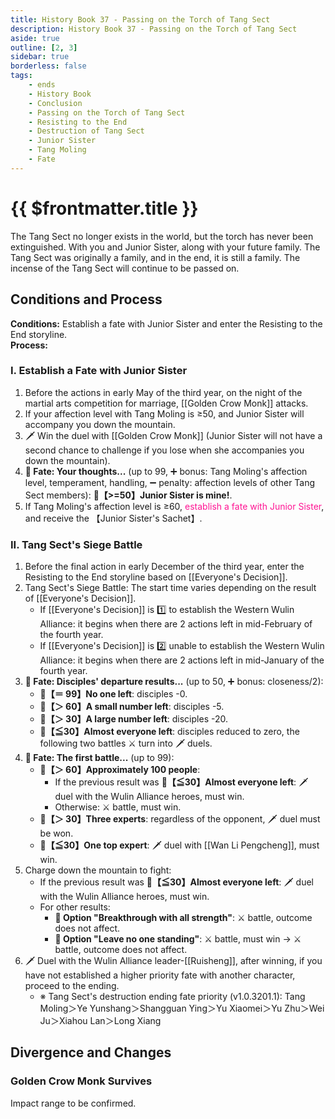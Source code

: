 ```yaml
---
title: History Book 37 - Passing on the Torch of Tang Sect
description: History Book 37 - Passing on the Torch of Tang Sect
aside: true
outline: [2, 3]
sidebar: true
borderless: false
tags:
    - ends
    - History Book
    - Conclusion
    - Passing on the Torch of Tang Sect
    - Resisting to the End
    - Destruction of Tang Sect
    - Junior Sister
    - Tang Moling
    - Fate
---
```


# {{ $frontmatter.title }}

<EndBackground no=37 title="Passing on the Torch of Tang Sect">
The Tang Sect no longer exists in the world, but the torch has never been extinguished. With you
and Junior Sister, along with your future family. The Tang Sect was originally a family, and in the end, it is still a family. The incense of the Tang Sect
will continue to be passed on.
</EndBackground>

## Conditions and Process

<strong>Conditions:</strong> Establish a fate with <Girl0Icon>Junior Sister</Girl0Icon> and enter the Resisting to the End storyline.<br>
**Process:**<br>

### I. Establish a Fate with Junior Sister

1. Before the actions in early May of the third year, on the night of the martial arts competition for marriage, [[Golden Crow Monk]] attacks.
2. If your affection level with <Girl0Icon>Tang Moling</Girl0Icon> is ≥50, and <Girl0Icon>Junior Sister</Girl0Icon> will accompany you down the mountain.
3. 🗡️ Win the duel with [[Golden Crow Monk]] (<Girl0Icon>Junior Sister</Girl0Icon> will not have a second chance to challenge if you lose when she accompanies you down the mountain).
4. **🎲 Fate: Your thoughts...** (up to 99, ➕ bonus: <Girl0Icon>Tang Moling</Girl0Icon>'s affection level, temperament, handling, ➖ penalty: affection levels of other Tang Sect members): **🧾【>=50】Junior Sister is mine!**.
5. If <Girl0Icon>Tang Moling</Girl0Icon>'s affection level is ≥60, <span style='color: #FF1493;'>establish a fate with <Girl0Icon>Junior Sister</Girl0Icon></span>, and receive the 【Junior Sister's Sachet】.

### II. Tang Sect's Siege Battle

1. Before the final action in early December of the third year, enter the Resisting to the End storyline based on [[Everyone's Decision]].
2. Tang Sect's Siege Battle: The start time varies depending on the result of [[Everyone's Decision]].
    - If [[Everyone's Decision]] is 1️⃣ to establish the Western Wulin Alliance: it begins when there are 2 actions left in mid-February of the fourth year.
    - If [[Everyone's Decision]] is 2️⃣ unable to establish the Western Wulin Alliance: it begins when there are 2 actions left in mid-January of the fourth year.
3. **🎲 Fate: Disciples' departure results...** (up to 50, ➕ bonus: closeness/2):
    - **🧾【＝ 99】No one left**: disciples -0.
    - **🧾【＞ 60】A small number left**: disciples -5.
    - **🧾【＞ 30】A large number left**: disciples -20.
    - **🧾【≦30】Almost everyone left**: disciples reduced to zero, the following two battles ⚔️ turn into 🗡️ duels.
4. **🎲 Fate: The first battle...** (up to 99):
    - **🧾【＞ 60】Approximately 100 people**:
        - If the previous result was **🧾【≦30】Almost everyone left**: 🗡️ duel with the Wulin Alliance heroes, must win.
        - Otherwise: ⚔️ battle, must win.
    - **🧾【＞ 30】Three experts**: regardless of the opponent, 🗡️ duel must be won.
    - **🧾【≦30】One top expert**: 🗡️ duel with [[Wan Li Pengcheng]], must win.
5. Charge down the mountain to fight:
    - If the previous result was **🧾【≦30】Almost everyone left**: 🗡️ duel with the Wulin Alliance heroes, must win.
    - For other results:
        - **📖 Option "Breakthrough with all strength"**: ⚔️ battle, outcome does not affect.
        - **📖 Option "Leave no one standing"**: ⚔️ battle, must win → ⚔️ battle, outcome does not affect.
6. 🗡️ Duel with the Wulin Alliance leader-[[Ruisheng]], after winning, if you have not established a higher priority fate with another character, proceed to the ending.
    - ※ Tang Sect's destruction ending fate priority (v1.0.3201.1): <Girl0Icon>Tang Moling</Girl0Icon>＞<Girl2Icon>Ye Yunshang</Girl2Icon>＞<Girl4Icon>Shangguan Ying</Girl4Icon>＞<Girl3Icon>Yu Xiaomei</Girl3Icon>＞<Girl6Icon>Yu Zhu</Girl6Icon>＞<Girl7Icon>Wei Ju</Girl7Icon>＞<Girl5Icon>Xiahou Lan</Girl5Icon>＞<Girl8Icon>Long Xiang</Girl8Icon>

## Divergence and Changes

### Golden Crow Monk Survives

Impact range to be confirmed.
